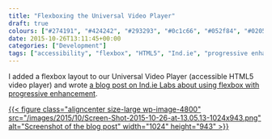 ```yaml
---
title: "Flexboxing the Universal Video Player"
draft: true
colours: ["#274191", "#424242", "#293293", "#0c1c66", "#052f84", "#020544", "#0a4899"]
date: 2015-10-26T13:11:45+00:00
categories: ["Development"]
tags: ["accessibility", "flexbox", "HTML5", "Ind.ie", "progressive enhancement", "video"]
---
```


I added a flexbox layout to our Universal Video Player (accessible HTML5 video player) and wrote [a blog post on Ind.ie Labs about using flexbox with progressive enhancement](https://ind.ie/labs/blog/video-player-flexbox/).

[{{< figure class="aligncenter size-large wp-image-4800" src="/images/2015/10/Screen-Shot-2015-10-26-at-13.05.13-1024x943.png" alt="Screenshot of the blog post" width="1024" height="943" >}}](https://ind.ie/labs/blog/video-player-flexbox/)



